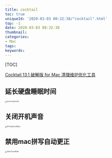 ```yaml
---
title: cocktail
toc: true
uniqueId: '2020-03-03 00:32:38/"cocktail".html'
top: -1
date: 2020-03-03 08:32:38
thumbnail:
categories:
- Mac
tags:
keywords:
---
```



[TOC]

<!--more-->



[Cocktail 13.1 破解版 for Mac 清理维护优化工具](https://www.macwk.com/soft/cocktail)



## 延长硬盘睡眠时间

<img src="https://i.loli.net/2020/03/03/uPJLGcfvpSFrXWl.png" alt="uPJLGcfvpSFrXWl" style="zoom:33%;" />



## 关闭开机声音

<img src="https://i.loli.net/2020/03/03/W72CdgU5LwBEjGy.png" alt="W72CdgU5LwBEjGy" style="zoom:33%;" />



## 禁用mac拼写自动更正

<img src="https://i.loli.net/2020/03/03/Z5Kxf71cqYRDiNn.png" alt="Z5Kxf71cqYRDiNn" style="zoom:33%;" />





